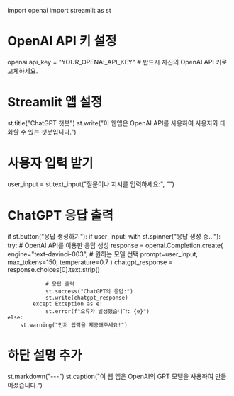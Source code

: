 import openai
import streamlit as st

# OpenAI API 키 설정
openai.api_key = "YOUR_OPENAI_API_KEY"  # 반드시 자신의 OpenAI API 키로 교체하세요.

# Streamlit 앱 설정
st.title("ChatGPT 챗봇")
st.write("이 웹앱은 OpenAI API를 사용하여 사용자와 대화할 수 있는 챗봇입니다.")

# 사용자 입력 받기
user_input = st.text_input("질문이나 지시를 입력하세요:", "")

# ChatGPT 응답 출력
if st.button("응답 생성하기"):
    if user_input:
        with st.spinner("응답 생성 중..."):
            try:
                # OpenAI API를 이용한 응답 생성
                response = openai.Completion.create(
                    engine="text-davinci-003",  # 원하는 모델 선택
                    prompt=user_input,
                    max_tokens=150,
                    temperature=0.7
                )
                chatgpt_response = response.choices[0].text.strip()
                
                # 응답 출력
                st.success("ChatGPT의 응답:")
                st.write(chatgpt_response)
            except Exception as e:
                st.error(f"오류가 발생했습니다: {e}")
    else:
        st.warning("먼저 입력을 제공해주세요!")

# 하단 설명 추가
st.markdown("---")
st.caption("이 웹 앱은 OpenAI의 GPT 모델을 사용하여 만들어졌습니다.")
